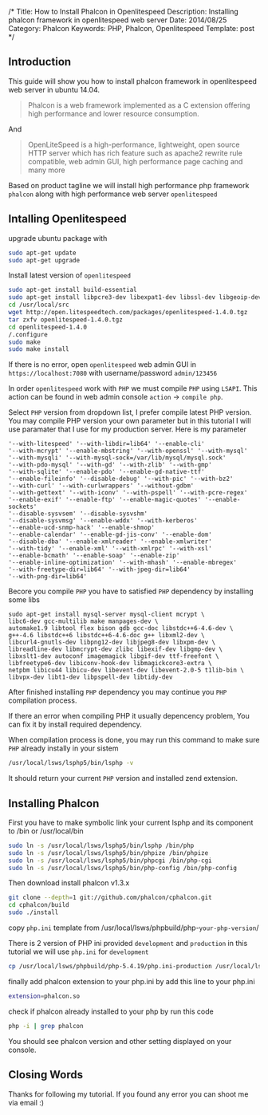/*
Title: How to Install Phalcon in Openlitespeed
Description: Installing phalcon framework in openlitespeed web server
Date: 2014/08/25
Category: Phalcon
Keywords: PHP, Phalcon, Openlitespeed
Template: post
*/

Introduction
---

This guide will show you how to install phalcon framework in openlitespeed web server in ubuntu 14.04.

> Phalcon is a web framework implemented as a C extension offering high performance and lower resource consumption.

And 

> OpenLiteSpeed is a high-performance, lightweight, open source HTTP server which has rich feature such as apache2 rewrite rule compatible, web admin GUI, high performance page caching and many more 

Based on product tagline we will install high performance php framework `phalcon` along with high performance web server `openlitespeed`

Intalling Openlitespeed
---
upgrade ubuntu package with
~~~.sh
sudo apt-get update
sudo apt-get upgrade
~~~

Install latest version of `openlitespeed`
~~~.sh
sudo apt-get install build-essential
sudo apt-get install libpcre3-dev libexpat1-dev libssl-dev libgeoip-dev zlib1g-dev
cd /usr/local/src
wget http://open.litespeedtech.com/packages/openlitespeed-1.4.0.tgz
tar zxfv openlitespeed-1.4.0.tgz
cd openlitespeed-1.4.0
/.configure
sudo make
sudo make install
~~~

If there is no error, open `openlitespeed` web admin GUI in `https://localhost:7080` with username/password `admin/123456`

In order `openlitespeed` work with `PHP` we must compile `PHP` using `LSAPI`. This action can be found in web admin console `action` -> `compile php`.

Select `PHP` version from dropdown list, I prefer compile latest PHP version. You may compile PHP version your own parameter but in this tutorial I will use paramater that I use for my production server. Here is my parameter

~~~
'--with-litespeed' '--with-libdir=lib64' '--enable-cli'
'--with-mcrypt' '--enable-mbstring' '--with-openssl' '--with-mysql'
'--with-mysqli' '--with-mysql-sock=/var/lib/mysql/mysql.sock'
'--with-pdo-mysql' '--with-gd' '--with-zlib' '--with-gmp'
'--with-sqlite' '--enable-pdo' '--enable-gd-native-ttf'
'--enable-fileinfo' '--disable-debug' '--with-pic' '--with-bz2'
'--with-curl' '--with-curlwrappers' '--without-gdbm'
'--with-gettext' '--with-iconv' '--with-pspell' '--with-pcre-regex'
'--enable-exif' '--enable-ftp' '--enable-magic-quotes' '--enable-sockets'
'--disable-sysvsem' '--disable-sysvshm'
'--disable-sysvmsg' '--enable-wddx' '--with-kerberos'
'--enable-ucd-snmp-hack' '--enable-shmop' 
'--enable-calendar' '--enable-gd-jis-conv' '--enable-dom'
'--disable-dba' '--enable-xmlreader' '--enable-xmlwriter'
'--with-tidy' '--enable-xml' '--with-xmlrpc' '--with-xsl'
'--enable-bcmath' '--enable-soap' '--enable-zip'
'--enable-inline-optimization' '--with-mhash' '--enable-mbregex'
'--with-freetype-dir=lib64' '--with-jpeg-dir=lib64'
'--with-png-dir=lib64'
~~~

Becore you compile `PHP` you have to satisfied `PHP` dependency by installing some libs

~~~
sudo apt-get install mysql-server mysql-client mcrypt \
libc6-dev gcc-multilib make manpages-dev \
automake1.9 libtool flex bison gdb gcc-doc libstdc++6-4.6-dev \
g++-4.6 libstdc++6 libstdc++6-4.6-doc g++ libxml2-dev \
libcurl4-gnutls-dev libpng12-dev libjpeg8-dev libxpm-dev \
libreadline-dev libmcrypt-dev zlibc libexif-dev libgmp-dev \
libxslt1-dev autoconf imagemagick libgif-dev ttf-freefont \
libfreetype6-dev libiconv-hook-dev libmagickcore3-extra \
netpbm libicu44 libicu-dev libevent-dev libevent-2.0-5 t1lib-bin \
libvpx-dev libt1-dev libpspell-dev libtidy-dev
~~~

After finished installing `PHP` dependency you may continue you `PHP` compilation process.

If there an error when compiling PHP it usually depencency problem, You can fix it by install required dependency.

When compilation process is done, you may run this command to make sure `PHP` already instally in your sistem

~~~.sh
/usr/local/lsws/lsphp5/bin/lsphp -v
~~~

It should return your current `PHP` version and installed zend extension.

Installing Phalcon
---
First you have to make symbolic link your current lsphp and its component to /bin or /usr/local/bin

~~~.sh
sudo ln -s /usr/local/lsws/lsphp5/bin/lsphp /bin/php
sudo ln -s /usr/local/lsws/lsphp5/bin/phpize /bin/phpize
sudo ln -s /usr/local/lsws/lsphp5/bin/phpcgi /bin/php-cgi
sudo ln -s /usr/local/lsws/lsphp5/bin/php-config /bin/php-config
~~~

Then download install phalcon v1.3.x

~~~.sh
git clone --depth=1 git://github.com/phalcon/cphalcon.git
cd cphalcon/build
sudo ./install
~~~

copy `php.ini` template from /usr/local/lsws/phpbuild/php-`your-php-version`/

There is 2 version of PHP ini provided `development` and `production` in this tutorial we will use `php.ini` for `development`

~~~.sh
cp /usr/local/lsws/phpbuild/php-5.4.19/php.ini-production /usr/local/lsws/lsphp5/lib/php.ini
~~~

finally add phalcon extension to your php.ini by add this line to your php.ini

~~~.sh
extension=phalcon.so
~~~

check if phalcon already installed to your php by run this code

~~~.sh
php -i | grep phalcon
~~~

You should see phalcon version and other setting displayed on your console.

Closing Words
---
Thanks for following my tutorial. If you found any error you can shoot me via email :)